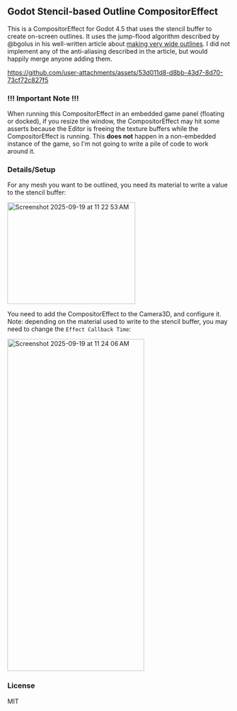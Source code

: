 ## Godot Stencil-based Outline CompositorEffect

This is a CompositorEffect for Godot 4.5 that uses the stencil buffer to create on-screen outlines.
It uses the jump-flood algorithm described by @bgolus in his well-written article about [making very wide outlines](https://bgolus.medium.com/the-quest-for-very-wide-outlines-ba82ed442cd9).
I did not implement any of the anti-aliasing described in the article, but would happily merge anyone adding them.

https://github.com/user-attachments/assets/53d011d8-d8bb-43d7-8d70-73cf72c827f5

### !!! Important Note !!!
When running this CompositorEffect in an embedded game panel (floating or docked), if you resize the window, the CompositorEffect may hit some asserts because the Editor is freeing the texture buffers while the CompositorEffect is running.  This **does not** happen in a non-embedded instance of the game, so I'm not going to write a pile of code to work around it.

### Details/Setup
For any mesh you want to be outlined, you need its material to write a value to the stencil buffer:

<img width="289" height="230" alt="Screenshot 2025-09-19 at 11 22 53 AM" src="https://github.com/user-attachments/assets/ba6c5bd2-da84-4558-b883-a8c12d874b63" />

You need to add the CompositorEffect to the Camera3D, and configure it.  Note: depending on the material used to write to the stencil buffer, you may need to change the `Effect Callback Time`:

<img width="309" height="751" alt="Screenshot 2025-09-19 at 11 24 06 AM" src="https://github.com/user-attachments/assets/d780d9e9-395f-426c-9f70-44ffe779c07c" />

### License
MIT
